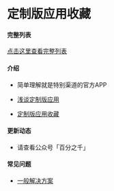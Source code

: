 # 定制版应用收藏

#### 完整列表

[点击这里查看完整列表](https://gitee.com/ww3w/dzb/blob/master/0.md)

#### 介绍

- 简单理解就是特别渠道的官方APP

- [浅谈定制版应用](https://mp.weixin.qq.com/s/i7ADjqlF30SgoZi6cXUFOw)

- [定制版应用收藏](https://mp.weixin.qq.com/s/AO4ZUeq75rUJBn3yicLXoA)

#### 更新动态

- 请查看公众号「百分之千」

#### 常见问题

- [一般解决方案](https://mp.weixin.qq.com/s/oWHgLMRxYnmcRqTJq_8zvg)